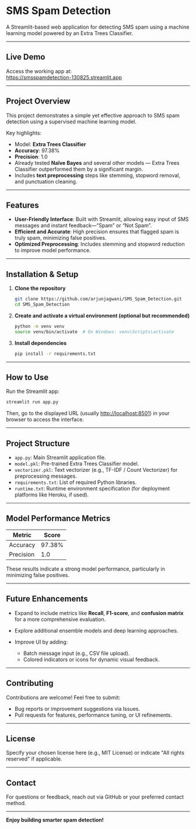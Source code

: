 # SMS Spam Detection

A Streamlit-based web application for detecting SMS spam using a machine learning model powered by an Extra Trees Classifier.

---

##  Live Demo

Access the working app at:  
https://smsspamdetection-130825.streamlit.app

---

##  Project Overview

This project demonstrates a simple yet effective approach to SMS spam detection using a supervised machine learning model.

Key highlights:
- Model: **Extra Trees Classifier**
- **Accuracy**: 97.38%
- **Precision**: 1.0
- Already tested **Naïve Bayes** and several other models — Extra Trees Classifier outperformed them by a significant margin.
- Includes **text preprocessing** steps like stemming, stopword removal, and punctuation cleaning.

---

##  Features

- **User-Friendly Interface**: Built with Streamlit, allowing easy input of SMS messages and instant feedback—“Spam” or “Not Spam”.
- **Efficient and Accurate**: High precision ensures that flagged spam is truly spam, minimizing false positives.
- **Optimized Preprocessing**: Includes stemming and stopword reduction to improve model performance.

---

##  Installation & Setup

1. **Clone the repository**  
   ```bash
   git clone https://github.com/arjunjagwani/SMS_Spam_Detection.git
   cd SMS_Spam_Detection


2. **Create and activate a virtual environment (optional but recommended)**

   ```bash
   python -m venv venv
   source venv/bin/activate  # On Windows: venv\Scripts\activate
   ```

3. **Install dependencies**

   ```bash
   pip install -r requirements.txt
   ```

---

## How to Use

Run the Streamlit app:

```bash
streamlit run app.py
```

Then, go to the displayed URL (usually [http://localhost:8501](http://localhost:8501)) in your browser to access the interface.

---

## Project Structure

* `app.py`: Main Streamlit application file.
* `model.pkl`: Pre-trained Extra Trees Classifier model.
* `vectorizer.pkl`: Text vectorizer (e.g., TF-IDF / Count Vectorizer) for preprocessing messages.
* `requirements.txt`: List of required Python libraries.
* `runtime.txt`: Runtime environment specification (for deployment platforms like Heroku, if used).

---

## Model Performance Metrics

| Metric    | Score  |
| --------- | ------ |
| Accuracy  | 97.38% |
| Precision | 1.0    |

These results indicate a strong model performance, particularly in minimizing false positives.

---

## Future Enhancements

* Expand to include metrics like **Recall**, **F1-score**, and **confusion matrix** for a more comprehensive evaluation.
* Explore additional ensemble models and deep learning approaches.
* Improve UI by adding:

  * Batch message input (e.g., CSV file upload).
  * Colored indicators or icons for dynamic visual feedback.

---

## Contributing

Contributions are welcome! Feel free to submit:

* Bug reports or improvement suggestions via Issues.
* Pull requests for features, performance tuning, or UI refinements.

---

## License

Specify your chosen license here (e.g., MIT License) or indicate "All rights reserved" if applicable.

---

## Contact

For questions or feedback, reach out via GitHub or your preferred contact method.

---

**Enjoy building smarter spam detection!**

```


